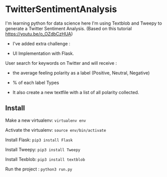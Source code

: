 # TwitterSentimentAnalysis
I'm learning python for data science here I'm using Textblob and Tweepy to generate a Twitter Sentiment Analysis.
(Based on this tutorial https://youtu.be/o_OZdbCzHUA)

- I've added extra challenge :

- UI Implementation with Flask.

User search for keywords on Twitter and will receive :

- the average feeling polarity as a label (Positive, Neutral, Negative)
- % of each label Types

- It also create a new textfile with a list of all polarity collected.

## Install
Make a new virtualenv: ```virtualenv env```

Activate the virtualenv: ```source env/bin/activate```

Install Flask: ```pip3 install Flask```

Install Tweepy: ```pip3 install Tweepy```

Install Texblob: ```pip3 install textblob```

Run the project : ```python3 run.py```
